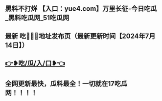 黑料不打烊 【入口：yue4.com】万里长征-今日吃瓜_黑料吃瓜网_51吃瓜网
------------------------
最新 吃🍉🍉🍉地址发布页（最新更新时间【2024年7月14日】）
------------------------
<a href="https://github.com/gua51fun">👉❥吃/瓜/入/口❥👈</a>
------------------------
全网更新最快，瓜料最全！一切就在17吃瓜网！！！！
----------------------------

